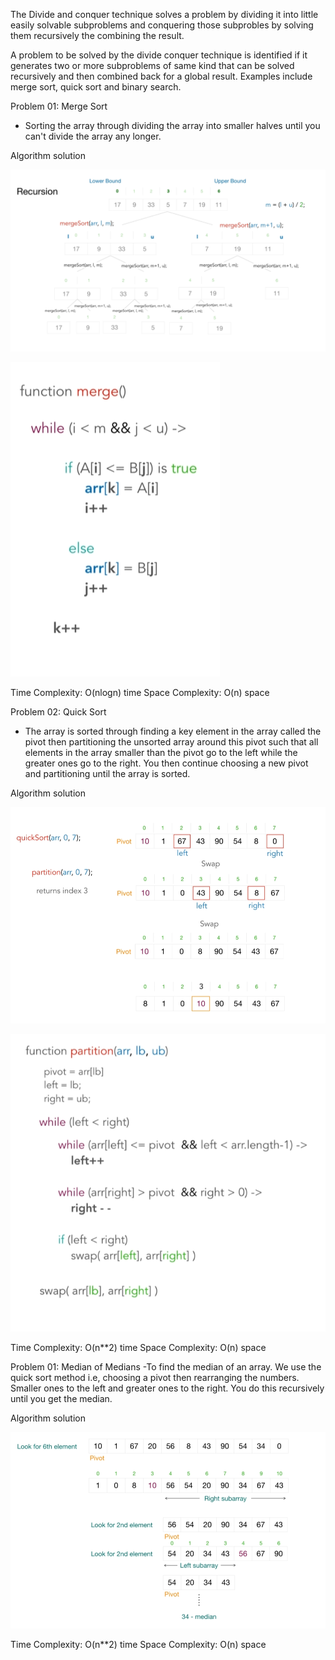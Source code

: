 The Divide and conquer technique solves a problem by dividing it into little easily solvable  subproblems and conquering those subprobles by solving them recursively the combining the result.

A problem to be solved by the divide conquer technique is identified if it generates two or more subproblems of same kind that can be solved recursively and then combined back for a global result. Examples include merge sort, quick sort and binary search.

Problem 01: Merge Sort
- Sorting the array through dividing the array into smaller halves until you can't divide the array any longer.

Algorithm solution

![Recursion solution](../Images/merge1.png)

![Merge sort Algorith](../Images/merge2.png)

Time Complexity: O(nlogn) time
Space Complexity: O(n) space

Problem 02: Quick Sort
- The array is sorted through finding a key element in the array called the pivot then partitioning the unsorted array around this pivot such that all elements in the array smaller than the pivot go to the left while the greater ones go to the right. You then continue choosing a new pivot and partitioning until the array is sorted.

Algorithm solution

![Recursion solution](../Images/quick1.png)

![Quick sort Algorith](../Images/quick2.png)

Time Complexity: O(n**2) time
Space Complexity: O(n) space

Problem 01: Median of Medians
-To find the median of an array. We use the quick sort method i.e, choosing a pivot then rearranging the numbers. Smaller ones to the left and greater ones to the right. You do this recursively until you get the median.

Algorithm solution

![median of medians solution](../Images/median1.png)

Time Complexity: O(n**2) time
Space Complexity: O(n) space